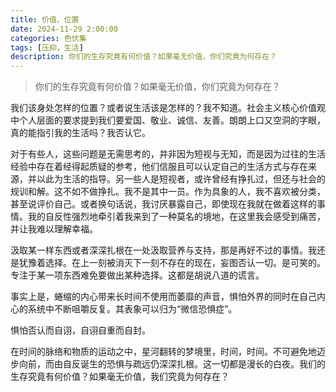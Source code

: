 ```yaml
---
title: 价值、位置
date: 2024-11-29 2:00:00
categories: 色伏集
tags: [压抑，生活]
description: 你们的生存究竟有何价值？如果毫无价值，你们究竟为何存在？
---
```

> 你们的生存究竟有何价值？如果毫无价值，你们究竟为何存在？

我们该身处怎样的位置？或者说生活该是怎样的？我不知道。社会主义核心价值观中个人层面的要求提到我们要爱国、敬业、诚信、友善。朗朗上口又空洞的字眼，真的能指引我的生活吗？我否认它。

对于有些人，这些问题是无需思考的，并非因为短视与无知，而是因为过往的生活经验中存在着经得起质疑的参考，他们信服且可以认定自己的生活方式与存在来源，并以此为生活的指导。另一些人是短视者，或许曾经有挣扎过，但还与社会的规训和解。这不如不做挣扎。我不是其中一员。作为具象的人，我不喜欢被分类，甚至说评价自己。或者换句话说，我讨厌暴露自己，即使现在我就在做着这样的事情。我的自反性强烈地牵引着我来到了一种莫名的境地，在这里我会感受到痛苦，并让我难以理解幸福。

汲取某一样东西或者深深扎根在一处汲取营养与支持，那是再好不过的事情。我还是犹豫着选择。在上一刻被消灭下一刻不存在的现在，妄图否认一切。是可笑的。专注于某一项东西难免要做出某种选择。这都是胡说八道的谎言。

事实上是，蜷缩的内心带来长时间不使用而萎靡的声音，惧怕外界的同时在自己内心的系统中不断咀嚼反复。其表象可以归为“微信恐惧症”。

惧怕否认而自诩，自诩自重而自封。

在时间的脉络和物质的运动之中，星河翻转的梦境里，时间，时间。不可避免地迈步向前，而由自反诞生的恐惧与疏远仍深深扎根。这一切都是漫长的白夜。我们的生存究竟有何价值？如果毫无价值，我们究竟为何存在？
